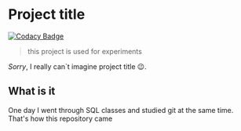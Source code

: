 # Project title

[![Codacy Badge](https://api.codacy.com/project/badge/Grade/18f2a6838fa040fb9da440a270792b9c)](https://www.codacy.com/manual/mezgoodle/SQL?utm_source=github.com&amp;utm_medium=referral&amp;utm_content=mezgoodle/SQL&amp;utm_campaign=Badge_Grade)

> this project is used for experiments

*Sorry*, I really can`t imagine project title 😉.

## What is it

One day I went through SQL classes and studied git at the same time. That's how this repository came
